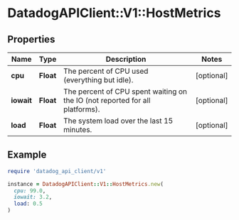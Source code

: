 # DatadogAPIClient::V1::HostMetrics

## Properties

| Name | Type | Description | Notes |
| ---- | ---- | ----------- | ----- |
| **cpu** | **Float** | The percent of CPU used (everything but idle). | [optional] |
| **iowait** | **Float** | The percent of CPU spent waiting on the IO (not reported for all platforms). | [optional] |
| **load** | **Float** | The system load over the last 15 minutes. | [optional] |

## Example

```ruby
require 'datadog_api_client/v1'

instance = DatadogAPIClient::V1::HostMetrics.new(
  cpu: 99.0,
  iowait: 3.2,
  load: 0.5
)
```

